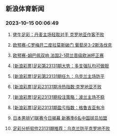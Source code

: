 ## 新浪体育新闻 
### 2023-10-15 00:06:49

1. [佬牛足彩：丹麦主场轻取对手 克罗地亚作客不败](https://sports.sina.com.cn/l/2023-10-14/doc-imzqznhv6973080.shtml)

2. [欧预赛-C罗梅开二度拉莫斯破门 葡萄牙3-2斯洛伐克](https://sports.sina.com.cn/g/pl/2023-10-14/doc-imzqznhu0193995.shtml)

3. [欧预赛-姆巴佩双响 法国2-1荷兰晋级欧洲杯正赛](https://sports.sina.com.cn/g/seriea/2023-10-14/doc-imzqznhu0195223.shtml)

4. [[新浪彩票]足彩第23131期大势：多支强队均可做胆](https://sports.sina.com.cn/l/2023-10-14/doc-imzqznhr5722452.shtml)

5. [[新浪彩票]足彩第23131期任九：乌克兰主场防平](https://sports.sina.com.cn/l/2023-10-14/doc-imzqznht1045396.shtml)

6. [[新浪彩票]足彩23131期冷热指数:克罗地亚不败](https://sports.sina.com.cn/l/2023-10-14/doc-imzqznhu0193160.shtml)

7. [[新浪彩票]足彩23131期投注策略：波兰主场不稳](https://sports.sina.com.cn/l/2023-10-14/doc-imzqznhv6970050.shtml)

8. [[新浪彩票]足彩23131期盈亏指数：格鲁吉亚有冷](https://sports.sina.com.cn/l/2023-10-14/doc-imzqznhr5722759.shtml)

9. [日本男排V1联赛今日揭幕 新赛季6名中国球员加盟](https://sports.sina.com.cn/others/volleyball/2023-10-14/doc-imzqzsqp5600311.shtml)

10. [足彩分析软件23131期推荐：乌克兰防平克罗地不败](https://sports.sina.com.cn/l/2023-10-14/doc-imzqzsqr0927170.shtml)

